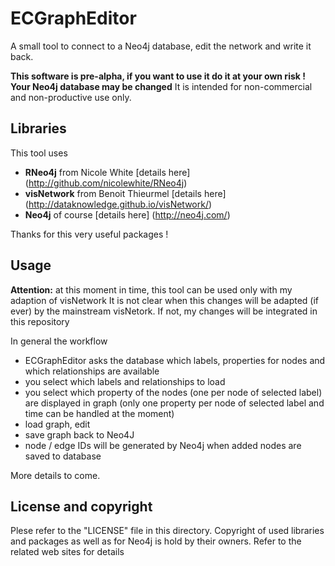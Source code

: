 # ECGraphEditor
A small tool to connect to a Neo4j database, edit the network and write it back.

**This software is pre-alpha, if you want to use it do it at your own risk ! Your Neo4j database may be changed**
It is intended for non-commercial and non-productive use only.

## Libraries
This tool uses 

- **RNeo4j** from Nicole White [details here] (http://github.com/nicolewhite/RNeo4j)
- **visNetwork** from Benoit Thieurmel [details here] (http://dataknowledge.github.io/visNetwork/)
- **Neo4j** of course [details here] (http://neo4j.com/)

Thanks for this very useful packages !

## Usage
**Attention:** at this moment in time, this tool can be used only with my adaption of visNetwork
It is not clear when this changes will be adapted (if ever) by the mainstream visNetork. If not, 
my changes will be integrated in this repository

In general the workflow

- ECGraphEditor asks the database which labels, properties for nodes and which relationships are available
- you select which labels and relationships to load
- you select which property of the nodes (one per node of selected label) are displayed in graph
  (only one property per node of selected label and time can be handled at the moment)
- load graph, edit
- save graph back to Neo4J
- node / edge IDs will be generated by Neo4j when added nodes are saved to database

More details to come.

## License and copyright
Plese refer to the "LICENSE" file in this directory. 
Copyright of used libraries and packages as well as for Neo4j is hold by their owners.
Refer to the related web sites for details